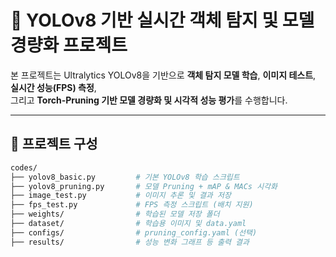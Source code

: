 # 🧠 YOLOv8 기반 실시간 객체 탐지 및 모델 경량화 프로젝트

본 프로젝트는 Ultralytics YOLOv8을 기반으로 **객체 탐지 모델 학습**, **이미지 테스트**, **실시간 성능(FPS) 측정**,  
그리고 **Torch-Pruning 기반 모델 경량화 및 시각적 성능 평가**를 수행합니다.

---

## 📁 프로젝트 구성

```bash
codes/
├── yolov8_basic.py         # 기본 YOLOv8 학습 스크립트
├── yolov8_pruning.py       # 모델 Pruning + mAP & MACs 시각화
├── image_test.py           # 이미지 추론 및 결과 저장
├── fps_test.py             # FPS 측정 스크립트 (배치 지원)
├── weights/                # 학습된 모델 저장 폴더
├── dataset/                # 학습용 이미지 및 data.yaml
├── configs/                # pruning_config.yaml (선택)
├── results/                # 성능 변화 그래프 등 출력 결과

